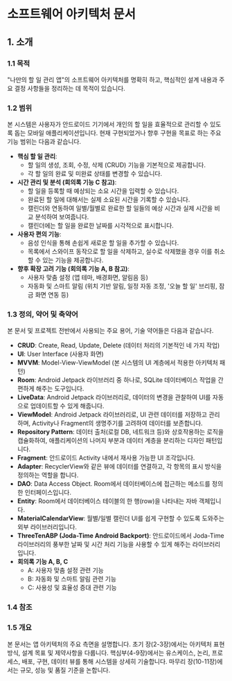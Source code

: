 # 소프트웨어 아키텍처 문서

## 1. 소개

### 1.1 목적
"나만의 할 일 관리 앱"의 소프트웨어 아키텍처를 명확히 하고, 핵심적인 설계 내용과 주요 결정 사항들을 정리하는 데 목적이 있습니다.

### 1.2 범위
본 시스템은 사용자가 안드로이드 기기에서 개인의 할 일을 효율적으로 관리할 수 있도록 돕는 모바일 애플리케이션입니다. 현재 구현되었거나 향후 구현을 목표로 하는 주요 기능 범위는 다음과 같습니다.

* **핵심 할 일 관리**:
    * 할 일의 생성, 조회, 수정, 삭제 (CRUD) 기능을 기본적으로 제공합니다.
    * 각 할 일의 완료 및 미완료 상태를 변경할 수 있습니다.
* **시간 관리 및 분석 (회의록 기능 C 참고)**:
    * 할 일을 등록할 때 예상되는 소요 시간을 입력할 수 있습니다.
    * 완료된 할 일에 대해서는 실제 소요된 시간을 기록할 수 있습니다.
    * 캘린더와 연동하여 일별/월별로 완료한 할 일들의 예상 시간과 실제 시간을 비교 분석하여 보여줍니다.
    * 캘린더에는 할 일을 완료한 날짜를 시각적으로 표시합니다.
* **사용자 편의 기능**:
    * 음성 인식을 통해 손쉽게 새로운 할 일을 추가할 수 있습니다.
    * 목록에서 스와이프 동작으로 할 일을 삭제하고, 실수로 삭제했을 경우 이를 취소할 수 있는 기능을 제공합니다.
* **향후 확장 고려 기능 (회의록 기능 A, B 참고)**:
    * 사용자 맞춤 설정 (앱 테마, 배경화면, 알림음 등)
    * 자동화 및 스마트 알림 (위치 기반 알림, 일정 자동 조정, '오늘 할 일' 브리핑, 잠금 화면 연동 등)

### 1.3 정의, 약어 및 축약어
본 문서 및 프로젝트 전반에서 사용되는 주요 용어, 기술 약어들은 다음과 같습니다.

* **CRUD**: Create, Read, Update, Delete (데이터 처리의 기본적인 네 가지 작업)
* **UI**: User Interface (사용자 화면)
* **MVVM**: Model-View-ViewModel (본 시스템의 UI 계층에서 적용한 아키텍처 패턴)
* **Room**: Android Jetpack 라이브러리 중 하나로, SQLite 데이터베이스 작업을 간편하게 해주는 도구입니다.
* **LiveData**: Android Jetpack 라이브러리로, 데이터의 변경을 관찰하여 UI를 자동으로 업데이트할 수 있게 해줍니다.
* **ViewModel**: Android Jetpack 라이브러리로, UI 관련 데이터를 저장하고 관리하며, Activity나 Fragment의 생명주기를 고려하여 데이터를 보존합니다.
* **Repository Pattern**: 데이터 출처(로컬 DB, 네트워크 등)와 상호작용하는 로직을 캡슐화하여, 애플리케이션의 나머지 부분과 데이터 계층을 분리하는 디자인 패턴입니다.
* **Fragment**: 안드로이드 Activity 내에서 재사용 가능한 UI 조각입니다.
* **Adapter**: RecyclerView와 같은 뷰에 데이터를 연결하고, 각 항목의 표시 방식을 정의하는 역할을 합니다.
* **DAO**: Data Access Object. Room에서 데이터베이스에 접근하는 메소드를 정의한 인터페이스입니다.
* **Entity**: Room에서 데이터베이스 테이블의 한 행(row)을 나타내는 자바 객체입니다.
* **MaterialCalendarView**: 월별/일별 캘린더 UI를 쉽게 구현할 수 있도록 도와주는 외부 라이브러리입니다.
* **ThreeTenABP (Joda-Time Android Backport)**: 안드로이드에서 Joda-Time 라이브러리의 풍부한 날짜 및 시간 처리 기능을 사용할 수 있게 해주는 라이브러리입니다.
* **회의록 기능 A, B, C**
    * A: 사용자 맞춤 설정 관련 기능
    * B: 자동화 및 스마트 알림 관련 기능
    * C: 사용성 및 효율성 증대 관련 기능

### 1.4 참조

### 1.5 개요
본 문서는 앱 아키텍처의 주요 측면을 설명합니다. 초기 장(2-3장)에서는 아키텍처 표현 방식, 설계 목표 및 제약사항을 다룹니다. 핵심부(4-9장)에서는 유스케이스, 논리, 프로세스, 배포, 구현, 데이터 뷰를 통해 시스템을 상세히 기술합니다. 마무리 장(10-11장)에서는 규모, 성능 및 품질 기준을 논합니다.
